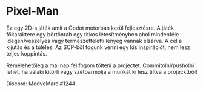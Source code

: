 # Pixel-Man
Ez egy 2D-s játék amit a Godot motorban kerül fejlesztésre. A játék főkaraktere egy börtönrab egy titkos létesítményben ahol mindenféle idegen/veszélyes vagy természetfeletti lényeg vannak elzárva. A cél a kijutás és a túlélés. 
Az SCP-ből fogunk venni egy kis inspirációt, nem lesz teljes koppintás.

Remélehetőleg a mai nap fel fogom tölteni a projectet. Commitolni/pusholni lehet, ha valaki kitörli vagy szétbarmolja a munkát ki lesz tiltva a projecktből!

Discord: MedveMarci#1244
